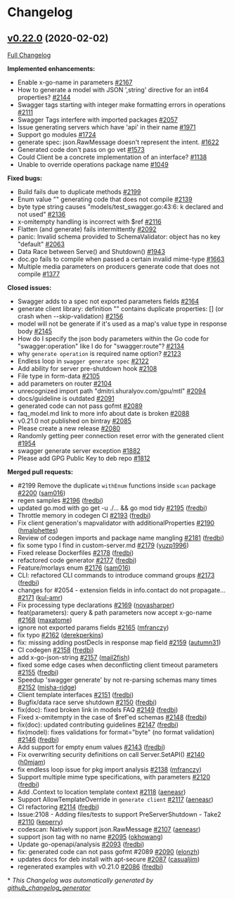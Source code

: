 # Changelog

## [v0.22.0](https://github.com/cloudentity/go-swagger/tree/v0.22.0) (2020-02-02)

[Full Changelog](https://github.com/cloudentity/go-swagger/compare/v0.21.0...v0.22.0)

**Implemented enhancements:**

- Enable x-go-name in parameters [\#2167](https://github.com/cloudentity/go-swagger/issues/2167)
- How to generate a model with  JSON ',string' directive for an int64 properties? [\#2144](https://github.com/cloudentity/go-swagger/issues/2144)
- Swagger tags starting with integer make formatting errors in operations [\#2111](https://github.com/cloudentity/go-swagger/issues/2111)
- Swagger Tags interfere with imported packages [\#2057](https://github.com/cloudentity/go-swagger/issues/2057)
- Issue generating servers which have 'api' in their name [\#1971](https://github.com/cloudentity/go-swagger/issues/1971)
- Support go modules [\#1724](https://github.com/cloudentity/go-swagger/issues/1724)
- generate spec: json.RawMessage doesn't represent the intent. [\#1622](https://github.com/cloudentity/go-swagger/issues/1622)
- Generated code don't pass on go vet [\#1573](https://github.com/cloudentity/go-swagger/issues/1573)
- Could Client be a concrete implementation of an interface? [\#1138](https://github.com/cloudentity/go-swagger/issues/1138)
- Unable to override operations package name [\#1049](https://github.com/cloudentity/go-swagger/issues/1049)

**Fixed bugs:**

- Build fails due to duplicate methods [\#2199](https://github.com/cloudentity/go-swagger/issues/2199)
- Enum value "" generating code that does not compile [\#2139](https://github.com/cloudentity/go-swagger/issues/2139)
- byte type string causes "models/test\_swagger.go:43:6: k declared and not used" [\#2136](https://github.com/go-swagger/go-swagger/issues/2136)
- x-omitempty handling is incorrect with $ref [\#2116](https://github.com/cloudentity/go-swagger/issues/2116)
- Flatten \(and generate\) fails intermittently [\#2092](https://github.com/cloudentity/go-swagger/issues/2092)
- panic: Invalid schema provided to SchemaValidator: object has no key "default" [\#2063](https://github.com/cloudentity/go-swagger/issues/2063)
- Data Race between Serve\(\) and Shutdown\(\) [\#1943](https://github.com/cloudentity/go-swagger/issues/1943)
- doc.go fails to compile when passed a certain invalid mime-type [\#1663](https://github.com/cloudentity/go-swagger/issues/1663)
- Multiple media parameters on producers generate code that does not compile [\#1377](https://github.com/cloudentity/go-swagger/issues/1377)

**Closed issues:**

- Swagger adds to a spec not exported parameters fields [\#2164](https://github.com/cloudentity/go-swagger/issues/2164)
- generate client library: definition "" contains duplicate properties: \[\] \(or crash when --skip-validation\) [\#2156](https://github.com/cloudentity/go-swagger/issues/2156)
- model will not be generate if it's used as a map's value type in response body [\#2145](https://github.com/cloudentity/go-swagger/issues/2145)
- How do I specify the json body parameters within the Go code for "swagger:operation" like I do for "swagger:route"? [\#2134](https://github.com/cloudentity/go-swagger/issues/2134)
- why `generate operation` is required name option? [\#2123](https://github.com/cloudentity/go-swagger/issues/2123)
- Endless loop in `swagger generate spec` [\#2122](https://github.com/cloudentity/go-swagger/issues/2122)
- Add ability for server pre-shutdown hook [\#2108](https://github.com/cloudentity/go-swagger/issues/2108)
- File type in form-data  [\#2105](https://github.com/cloudentity/go-swagger/issues/2105)
- add parameters on router [\#2104](https://github.com/cloudentity/go-swagger/issues/2104)
-  unrecognized import path "dmitri.shuralyov.com/gpu/mtl" [\#2094](https://github.com/cloudentity/go-swagger/issues/2094)
- docs/guideline is outdated [\#2091](https://github.com/cloudentity/go-swagger/issues/2091)
- generated code can not pass gofmt  [\#2089](https://github.com/cloudentity/go-swagger/issues/2089)
- faq\_model.md link to more info about date is broken [\#2088](https://github.com/cloudentity/go-swagger/issues/2088)
- v0.21.0 not published on bintray [\#2085](https://github.com/cloudentity/go-swagger/issues/2085)
- Please create a new release [\#2080](https://github.com/cloudentity/go-swagger/issues/2080)
- Randomly getting peer connection reset error with the generated client [\#1954](https://github.com/cloudentity/go-swagger/issues/1954)
- swagger generate server exception [\#1882](https://github.com/cloudentity/go-swagger/issues/1882)
- Please add GPG Public Key to deb repo [\#1812](https://github.com/cloudentity/go-swagger/issues/1812)

**Merged pull requests:**

- \#2199 Remove the duplicate `withEnum` functions inside `scan` package [\#2200](https://github.com/cloudentity/go-swagger/pull/2200) ([sam016](https://github.com/sam016))
- regen samples [\#2196](https://github.com/cloudentity/go-swagger/pull/2196) ([fredbi](https://github.com/fredbi))
- updated go.mod with go get -u ./... && go mod tidy [\#2195](https://github.com/cloudentity/go-swagger/pull/2195) ([fredbi](https://github.com/fredbi))
- Throttle memory in codegen CI [\#2193](https://github.com/cloudentity/go-swagger/pull/2193) ([fredbi](https://github.com/fredbi))
- Fix client generation's mapvalidator with additionalProperties [\#2190](https://github.com/cloudentity/go-swagger/pull/2190) ([hmalphettes](https://github.com/hmalphettes))
- Review of codegen imports and package name mangling  [\#2181](https://github.com/cloudentity/go-swagger/pull/2181) ([fredbi](https://github.com/fredbi))
- fix some typo I find in custom-server.md   [\#2179](https://github.com/cloudentity/go-swagger/pull/2179) ([yuzp1996](https://github.com/yuzp1996))
- Fixed release Dockerfiles [\#2178](https://github.com/cloudentity/go-swagger/pull/2178) ([fredbi](https://github.com/fredbi))
- refactored code generator [\#2177](https://github.com/cloudentity/go-swagger/pull/2177) ([fredbi](https://github.com/fredbi))
- Feature/morlays enum [\#2176](https://github.com/cloudentity/go-swagger/pull/2176) ([sam016](https://github.com/sam016))
- CLI: refactored CLI commands to introduce command groups [\#2173](https://github.com/cloudentity/go-swagger/pull/2173) ([fredbi](https://github.com/fredbi))
- changes for \#2054 - extension fields in info.contact do not propagate… [\#2171](https://github.com/cloudentity/go-swagger/pull/2171) ([kul-amr](https://github.com/kul-amr))
- Fix processing type declarations [\#2169](https://github.com/cloudentity/go-swagger/pull/2169) ([novasharper](https://github.com/novasharper))
- feat\(parameters\): query & path parameters now accept x-go-name [\#2168](https://github.com/cloudentity/go-swagger/pull/2168) ([maxatome](https://github.com/maxatome))
- ignore not exported params fields [\#2165](https://github.com/cloudentity/go-swagger/pull/2165) ([mfranczy](https://github.com/mfranczy))
- fix typo [\#2162](https://github.com/cloudentity/go-swagger/pull/2162) ([derekperkins](https://github.com/derekperkins))
- fix: missing adding postDecls in response map field [\#2159](https://github.com/cloudentity/go-swagger/pull/2159) ([autumn31](https://github.com/autumn31))
- CI codegen [\#2158](https://github.com/cloudentity/go-swagger/pull/2158) ([fredbi](https://github.com/fredbi))
- add x-go-json-string [\#2157](https://github.com/cloudentity/go-swagger/pull/2157) ([mail2fish](https://github.com/mail2fish))
- fixed some edge cases when deconflicting client timeout parameters [\#2155](https://github.com/cloudentity/go-swagger/pull/2155) ([fredbi](https://github.com/fredbi))
- Speedup 'swagger generate' by not re-parsing schemas many times [\#2152](https://github.com/cloudentity/go-swagger/pull/2152) ([misha-ridge](https://github.com/misha-ridge))
- Client template interfaces [\#2151](https://github.com/cloudentity/go-swagger/pull/2151) ([fredbi](https://github.com/fredbi))
- Bugfix/data race serve shutdown [\#2150](https://github.com/cloudentity/go-swagger/pull/2150) ([fredbi](https://github.com/fredbi))
- fix\(doc\): fixed broken link in models FAQ [\#2149](https://github.com/cloudentity/go-swagger/pull/2149) ([fredbi](https://github.com/fredbi))
- Fixed x-omitempty in the case of $ref'ed schemas [\#2148](https://github.com/cloudentity/go-swagger/pull/2148) ([fredbi](https://github.com/fredbi))
- fix\(doc\): updated contributing guidelines [\#2147](https://github.com/cloudentity/go-swagger/pull/2147) ([fredbi](https://github.com/fredbi))
- fix\(model\): fixes validations for format="byte" \(no format validation\) [\#2146](https://github.com/cloudentity/go-swagger/pull/2146) ([fredbi](https://github.com/fredbi))
- Add support for empty enum values [\#2143](https://github.com/cloudentity/go-swagger/pull/2143) ([fredbi](https://github.com/fredbi))
- Fix overwriting security definitions on call Server.SetAPI\(\) [\#2140](https://github.com/cloudentity/go-swagger/pull/2140) ([h0mjam](https://github.com/h0mjam))
- fix endless loop issue for pkg import analysis [\#2138](https://github.com/cloudentity/go-swagger/pull/2138) ([mfranczy](https://github.com/mfranczy))
- Support multiple mime type specifications, with parameters [\#2120](https://github.com/cloudentity/go-swagger/pull/2120) ([fredbi](https://github.com/fredbi))
- Add .Context to location template context [\#2118](https://github.com/cloudentity/go-swagger/pull/2118) ([aeneasr](https://github.com/aeneasr))
- Support AllowTemplateOverride in `generate client` [\#2117](https://github.com/cloudentity/go-swagger/pull/2117) ([aeneasr](https://github.com/aeneasr))
- CI refactoring [\#2114](https://github.com/cloudentity/go-swagger/pull/2114) ([fredbi](https://github.com/fredbi))
- Issue:2108 - Adding files/tests to support PreServerShutdown - Take2 [\#2110](https://github.com/cloudentity/go-swagger/pull/2110) ([keperry](https://github.com/keperry))
- codescan: Natively support json.RawMessage [\#2107](https://github.com/cloudentity/go-swagger/pull/2107) ([aeneasr](https://github.com/aeneasr))
- support json tag with no name [\#2095](https://github.com/cloudentity/go-swagger/pull/2095) ([okhowang](https://github.com/okhowang))
- Update go-openapi/analysis [\#2093](https://github.com/cloudentity/go-swagger/pull/2093) ([fredbi](https://github.com/fredbi))
- fix: generated code can not pass gofmt \#2089 [\#2090](https://github.com/cloudentity/go-swagger/pull/2090) ([elonzh](https://github.com/elonzh))
- updates docs for deb install with apt-secure [\#2087](https://github.com/cloudentity/go-swagger/pull/2087) ([casualjim](https://github.com/casualjim))
- regenerated examples with v0.21.0 [\#2086](https://github.com/cloudentity/go-swagger/pull/2086) ([fredbi](https://github.com/fredbi))



\* *This Changelog was automatically generated by [github_changelog_generator](https://github.com/github-changelog-generator/github-changelog-generator)*
